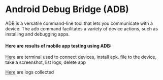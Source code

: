 # Android Debug Bridge (ADB)

ADB is a versatile command-line tool that lets you communicate with a device. The adb command facilitates a variety of device actions, such as installing and debugging apps.

#### Here are results of mobile app testing using ADB:

<a href="https://github.com/DariaMartinovskaya/ADB/blob/main/ADB_HW.md" target="_blank">Here</a> are terminal used to connect devices, install apk. file to the device, take a screenshot, list logs, delete app 

<a href="https://github.com/DariaMartinovskaya/SQL/blob/main/SQL_TABLES_HW_DDL.sql" target="_blank">Here</a> are logs collected 
